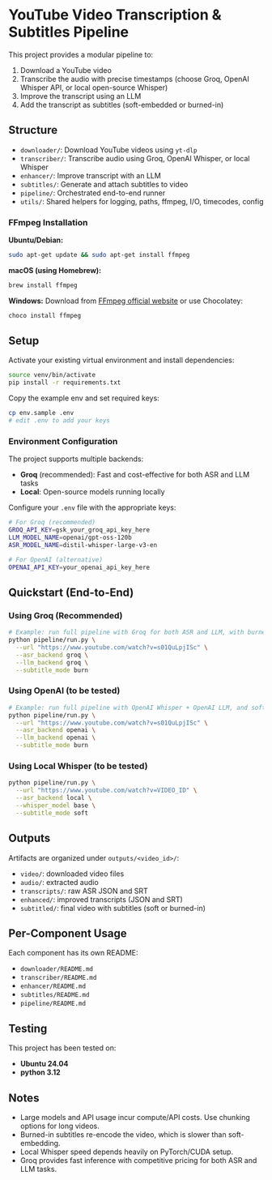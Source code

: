 # YouTube Video Transcription & Subtitles Pipeline

This project provides a modular pipeline to:

1. Download a YouTube video
2. Transcribe the audio with precise timestamps (choose Groq, OpenAI Whisper API, or local open-source Whisper)
3. Improve the transcript using an LLM
4. Add the transcript as subtitles (soft-embedded or burned-in)

## Structure

- `downloader/`: Download YouTube videos using `yt-dlp`
- `transcriber/`: Transcribe audio using Groq, OpenAI Whisper, or local Whisper
- `enhancer/`: Improve transcript with an LLM
- `subtitles/`: Generate and attach subtitles to video
- `pipeline/`: Orchestrated end-to-end runner
- `utils/`: Shared helpers for logging, paths, ffmpeg, I/O, timecodes, config


### FFmpeg Installation

**Ubuntu/Debian:**
```bash
sudo apt-get update && sudo apt-get install ffmpeg
```

**macOS (using Homebrew):**
```bash
brew install ffmpeg
```

**Windows:**
Download from [FFmpeg official website](https://ffmpeg.org/download.html) or use Chocolatey:
```bash
choco install ffmpeg
```

## Setup

Activate your existing virtual environment and install dependencies:

```bash
source venv/bin/activate
pip install -r requirements.txt
```

Copy the example env and set required keys:

```bash
cp env.sample .env
# edit .env to add your keys
```

### Environment Configuration

The project supports multiple backends:

- **Groq** (recommended): Fast and cost-effective for both ASR and LLM tasks
- **Local**: Open-source models running locally

Configure your `.env` file with the appropriate keys:

```bash
# For Groq (recommended)
GROQ_API_KEY=gsk_your_groq_api_key_here
LLM_MODEL_NAME=openai/gpt-oss-120b
ASR_MODEL_NAME=distil-whisper-large-v3-en

# For OpenAI (alternative)
OPENAI_API_KEY=your_openai_api_key_here
```

## Quickstart (End-to-End)

### Using Groq (Recommended)

```bash
# Example: run full pipeline with Groq for both ASR and LLM, with burned-in subtitles
python pipeline/run.py \
  --url "https://www.youtube.com/watch?v=s01QuLpjISc" \
  --asr_backend groq \
  --llm_backend groq \
  --subtitle_mode burn
```

### Using OpenAI (to be tested)

```bash
# Example: run full pipeline with OpenAI Whisper + OpenAI LLM, and soft-embed subtitles
python pipeline/run.py \
  --url "https://www.youtube.com/watch?v=s01QuLpjISc" \
  --asr_backend openai \
  --llm_backend openai \
  --subtitle_mode burn
```

### Using Local Whisper  (to be tested)

```bash
python pipeline/run.py \
  --url "https://www.youtube.com/watch?v=VIDEO_ID" \
  --asr_backend local \
  --whisper_model base \
  --subtitle_mode soft
```

## Outputs

Artifacts are organized under `outputs/<video_id>/`:

- `video/`: downloaded video files
- `audio/`: extracted audio
- `transcripts/`: raw ASR JSON and SRT
- `enhanced/`: improved transcripts (JSON and SRT)
- `subtitled/`: final video with subtitles (soft or burned-in)

## Per-Component Usage

Each component has its own README:

- `downloader/README.md`
- `transcriber/README.md`
- `enhancer/README.md`
- `subtitles/README.md`
- `pipeline/README.md`

## Testing

This project has been tested on:
- **Ubuntu 24.04** 
- **python 3.12** 

## Notes

- Large models and API usage incur compute/API costs. Use chunking options for long videos.
- Burned-in subtitles re-encode the video, which is slower than soft-embedding.
- Local Whisper speed depends heavily on PyTorch/CUDA setup.
- Groq provides fast inference with competitive pricing for both ASR and LLM tasks.
